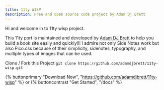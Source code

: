 ```yaml
---
title: 11ty WISP
description: Free and open source code project by Adam Dj Brett
---
```

Hi and welcome in to 11ty wisp project.

This 11ty port is maintained and developed by [Adam DJ Brett](https://adamdjbrett.com) to help you build a book site easily and quickly!!!
I admire not only Side Notes work but also Pico.css because of their simplicity, sidenotes, typography, and multiple types of images that can be used.

Clone / Fork this Project `git clone https://github.com/adamdjbrett/11ty-wisp.git`

{% buttonprimary  "Download Now", "https://github.com/adamdjbrett/11ty-wisp" %} or {% buttoncontrast  "Get Started", "/docs" %}

